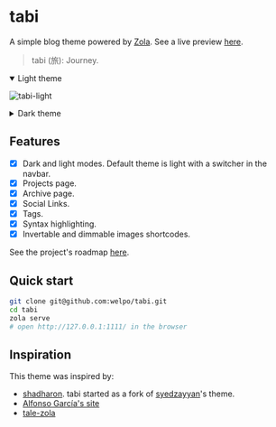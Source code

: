 # tabi

A simple blog theme powered by [Zola](https://getzola.org). See a live preview [here](https://welpo.ooo/tabi).

> tabi (旅): Journey.


<details open>
  <summary>Light theme</summary>

![tabi-light](https://user-images.githubusercontent.com/6399341/216767537-94c431bb-10f9-48c3-942b-e64b27d98c7d.png)
</details>

<details close>
  <summary>Dark theme</summary>

![tabi-dark](https://user-images.githubusercontent.com/6399341/216767530-cfe66699-ee6a-40b0-93ff-ce6879f5381e.png)
</details>

## Features

- [X] Dark and light modes. Default theme is light with a switcher in the navbar.
- [X] Projects page.
- [X] Archive page.
- [x] Social Links.
- [x] Tags.
- [X] Syntax highlighting.
- [X] Invertable and dimmable images shortcodes.

See the project's roadmap [here](https://github.com/users/welpo/projects/1).

## Quick start

```bash
git clone git@github.com:welpo/tabi.git
cd tabi
zola serve
# open http://127.0.0.1:1111/ in the browser
```

## Inspiration

This theme was inspired by:
- [shadharon](https://github.com/syedzayyan/shadharon). tabi started as a fork of [syedzayyan](https://github.com/syedzayyan)'s theme.
- [Alfonso García's site](https://alfoncode.com/)
- [tale-zola](https://github.com/aaranxu/tale-zola)
